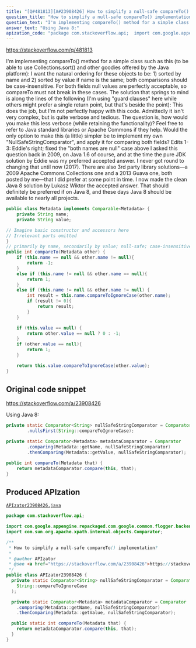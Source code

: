 ```yaml
---
title: "[Q#481813][A#23908426] How to simplify a null-safe compareTo() implementation?"
question_title: "How to simplify a null-safe compareTo() implementation?"
question_text: "I'm implementing compareTo() method for a simple class such as this (to be able to use Collections.sort() and other goodies offered by the Java platform): I want the natural ordering for these objects to be: 1) sorted by name and 2) sorted by value if name is the same; both comparisons should be case-insensitive. For both fields null values are perfectly acceptable, so compareTo must not break in these cases. The solution that springs to mind is along the lines of the following (I'm using \"guard clauses\" here while others might prefer a single return point, but that's beside the point): This does the job, but I'm not perfectly happy with this code. Admittedly it isn't very complex, but is quite verbose and tedious. The question is, how would you make this less verbose (while retaining the functionality)? Feel free to refer to Java standard libraries or Apache Commons if they help. Would the only option to make this (a little) simpler be to implement my own \"NullSafeStringComparator\", and apply it for comparing both fields? Edits 1-3: Eddie's right; fixed the \"both names are null\" case above I asked this question back in 2009, on Java 1.6 of course, and at the time the pure JDK solution by Eddie was my preferred accepted answer. I never got round to changing that until now (2017). There are also 3rd party library solutions—a 2009 Apache Commons Collections one and a 2013 Guava one, both posted by me—that I did prefer at some point in time. I now made the clean Java 8 solution by Lukasz Wiktor the accepted answer. That should definitely be preferred if on Java 8, and these days Java 8 should be available to nearly all projects."
answer_text: "Using Java 8:"
apization_code: "package com.stackoverflow.api;  import com.google.appengine.repackaged.com.google.common.flogger.backend.Metadata; import com.sun.org.apache.xpath.internal.objects.Comparator;  /**  * How to simplify a null-safe compareTo() implementation?  *  * @author APIzator  * @see <a href=\"https://stackoverflow.com/a/23908426\">https://stackoverflow.com/a/23908426</a>  */ public class APIzator23908426 {   private static Comparator<String> nullSafeStringComparator = Comparator.nullsFirst(     String::compareToIgnoreCase   );    private static Comparator<Metadata> metadataComparator = Comparator     .comparing(Metadata::getName, nullSafeStringComparator)     .thenComparing(Metadata::getValue, nullSafeStringComparator);    public static int compareTo(Metadata that) {     return metadataComparator.compare(this, that);   } }"
---
```


https://stackoverflow.com/q/481813

I&#x27;m implementing compareTo() method for a simple class such as this (to be able to use Collections.sort() and other goodies offered by the Java platform):
I want the natural ordering for these objects to be: 1) sorted by name and 2) sorted by value if name is the same; both comparisons should be case-insensitive. For both fields null values are perfectly acceptable, so compareTo must not break in these cases.
The solution that springs to mind is along the lines of the following (I&#x27;m using &quot;guard clauses&quot; here while others might prefer a single return point, but that&#x27;s beside the point):
This does the job, but I&#x27;m not perfectly happy with this code. Admittedly it isn&#x27;t very complex, but is quite verbose and tedious.
The question is, how would you make this less verbose (while retaining the functionality)? Feel free to refer to Java standard libraries or Apache Commons if they help. Would the only option to make this (a little) simpler be to implement my own &quot;NullSafeStringComparator&quot;, and apply it for comparing both fields?
Edits 1-3: Eddie&#x27;s right; fixed the &quot;both names are null&quot; case above
I asked this question back in 2009, on Java 1.6 of course, and at the time the pure JDK solution by Eddie was my preferred accepted answer. I never got round to changing that until now (2017).
There are also 3rd party library solutions—a 2009 Apache Commons Collections one and a 2013 Guava one, both posted by me—that I did prefer at some point in time.
I now made the clean Java 8 solution by Lukasz Wiktor the accepted answer. That should definitely be preferred if on Java 8, and these days Java 8 should be available to nearly all projects.


```java
public class Metadata implements Comparable<Metadata> {
    private String name;
    private String value;

// Imagine basic constructor and accessors here
// Irrelevant parts omitted
}
// primarily by name, secondarily by value; null-safe; case-insensitive
public int compareTo(Metadata other) {
    if (this.name == null && other.name != null){
        return -1;
    }
    else if (this.name != null && other.name == null){
        return 1;
    }
    else if (this.name != null && other.name != null) {
        int result = this.name.compareToIgnoreCase(other.name);
        if (result != 0){
            return result;
        }
    }

    if (this.value == null) {
        return other.value == null ? 0 : -1;
    }
    if (other.value == null){
        return 1;
    }

    return this.value.compareToIgnoreCase(other.value);
}
```


## Original code snippet

https://stackoverflow.com/a/23908426

Using Java 8:

```java
private static Comparator<String> nullSafeStringComparator = Comparator
        .nullsFirst(String::compareToIgnoreCase); 

private static Comparator<Metadata> metadataComparator = Comparator
        .comparing(Metadata::getName, nullSafeStringComparator)
        .thenComparing(Metadata::getValue, nullSafeStringComparator);

public int compareTo(Metadata that) {
    return metadataComparator.compare(this, that);
}
```

## Produced APIzation

[`APIzator23908426.java`](https://github.com/pasqualesalza/apization-temp-data/raw/master/apizations/java/APIzator23908426.java)

```java
package com.stackoverflow.api;

import com.google.appengine.repackaged.com.google.common.flogger.backend.Metadata;
import com.sun.org.apache.xpath.internal.objects.Comparator;

/**
 * How to simplify a null-safe compareTo() implementation?
 *
 * @author APIzator
 * @see <a href="https://stackoverflow.com/a/23908426">https://stackoverflow.com/a/23908426</a>
 */
public class APIzator23908426 {
  private static Comparator<String> nullSafeStringComparator = Comparator.nullsFirst(
    String::compareToIgnoreCase
  );

  private static Comparator<Metadata> metadataComparator = Comparator
    .comparing(Metadata::getName, nullSafeStringComparator)
    .thenComparing(Metadata::getValue, nullSafeStringComparator);

  public static int compareTo(Metadata that) {
    return metadataComparator.compare(this, that);
  }
}

```